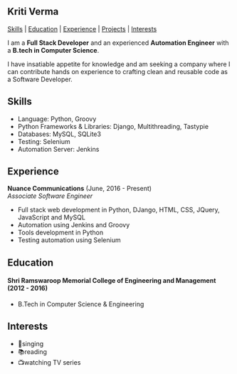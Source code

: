 ## Kriti Verma

[Skills](#Skills) | [Education](#Education) | [Experience](#Experience) | [Projects](#Projects) | [Interests](#Interests)

I am a __Full Stack Developer__ and an experienced __Automation Engineer__ with a __B.tech in Computer Science__.

I have insatiable appetite for knowledge and am seeking a company where I can contribute hands on experience to crafting clean and reusable code as a Software Developer.

<a name="Skills"></a>
## Skills

- Language: Python, Groovy
- Python Frameworks & Libraries: Django, Multithreading, Tastypie
- Databases: MySQL, SQLite3
- Testing: Selenium
- Automation Server: Jenkins

<a name="Experience"></a>
## Experience
**Nuance Communications** (June, 2016 - Present)    
*Associate Software Engineer*  

- Full stack web development in Python, DJango, HTML, CSS, JQuery, JavaScript and MySQL
- Automation using Jenkins and Groovy
- Tools development in Python
- Testing automation using Selenium

<a name="Education"></a>
## Education

#### Shri Ramswaroop Memorial College of Engineering and Management (2012 - 2016)  
- B.Tech in Computer Science & Engineering


<a name="Interests"></a>
## Interests

- :microphone:singing
- :books:reading
- :tv:watching TV series

